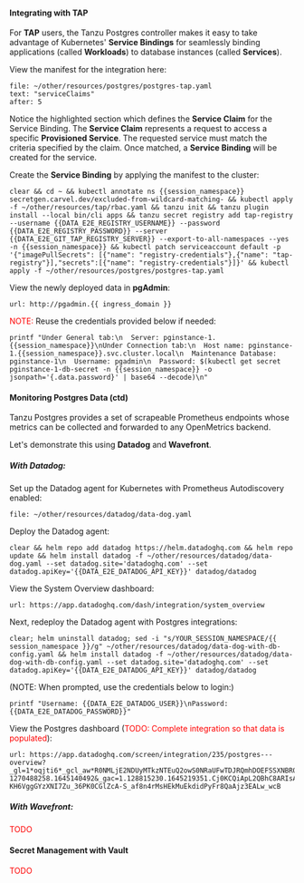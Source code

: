 
#### Integrating with TAP
For **TAP** users, the Tanzu Postgres controller makes it easy to take advantage of Kubernetes' **Service Bindings** for seamlessly binding applications
(called **Workloads**) to database instances (called **Services**).

View the manifest for the integration here:
```editor:select-matching-text
file: ~/other/resources/postgres/postgres-tap.yaml
text: "serviceClaims"
after: 5
```

Notice the highlighted section which defines the **Service Claim** for the Service Binding. The **Service Claim** represents a request 
to access a specific **Provisioned Service**. The requested service must match the criteria specified by the claim. Once matched, a **Service Binding**
will be created for the service.

Create the **Service Binding** by applying the manifest to the cluster:
```execute
clear && cd ~ && kubectl annotate ns {{session_namespace}} secretgen.carvel.dev/excluded-from-wildcard-matching- && kubectl apply -f ~/other/resources/tap/rbac.yaml && tanzu init && tanzu plugin install --local bin/cli apps && tanzu secret registry add tap-registry --username {{DATA_E2E_REGISTRY_USERNAME}} --password {{DATA_E2E_REGISTRY_PASSWORD}} --server {{DATA_E2E_GIT_TAP_REGISTRY_SERVER}} --export-to-all-namespaces --yes -n {{session_namespace}} && kubectl patch serviceaccount default -p '{"imagePullSecrets": [{"name": "registry-credentials"},{"name": "tap-registry"}],"secrets":[{"name": "registry-credentials"}]}' && kubectl apply -f ~/other/resources/postgres/postgres-tap.yaml
```

View the newly deployed data in **pgAdmin**:
```dashboard:open-url
url: http://pgadmin.{{ ingress_domain }}
```

<font color="red">NOTE:</font> Reuse the credentials provided below if needed:
```execute
printf "Under General tab:\n  Server: pginstance-1.{{session_namespace}}\nUnder Connection tab:\n  Host name: pginstance-1.{{session_namespace}}.svc.cluster.local\n  Maintenance Database: pginstance-1\n  Username: pgadmin\n  Password: $(kubectl get secret pginstance-1-db-secret -n {{session_namespace}} -o jsonpath='{.data.password}' | base64 --decode)\n"
```

#### Monitoring Postgres Data (ctd)
Tanzu Postgres provides a set of scrapeable Prometheus endpoints whose metrics can be collected and forwarded to any OpenMetrics backend.

Let's demonstrate this using **Datadog** and **Wavefront**.

##### <i>With Datadog:</i>
Set up the Datadog agent for Kubernetes with Prometheus Autodiscovery enabled:
```editor:open-file
file: ~/other/resources/datadog/data-dog.yaml
```

Deploy the Datadog agent:
```execute
clear && helm repo add datadog https://helm.datadoghq.com && helm repo update && helm install datadog -f ~/other/resources/datadog/data-dog.yaml --set datadog.site='datadoghq.com' --set datadog.apiKey='{{DATA_E2E_DATADOG_API_KEY}}' datadog/datadog
```

View the System Overview dashboard:
```dashboard:open-url
url: https://app.datadoghq.com/dash/integration/system_overview
```

Next, redeploy the Datadog agent with Postgres integrations:
```execute
clear; helm uninstall datadog; sed -i "s/YOUR_SESSION_NAMESPACE/{{ session_namespace }}/g" ~/other/resources/datadog/data-dog-with-db-config.yaml && helm install datadog -f ~/other/resources/datadog/data-dog-with-db-config.yaml --set datadog.site='datadoghq.com' --set datadog.apiKey='{{DATA_E2E_DATADOG_API_KEY}}' datadog/datadog
```

(NOTE: When prompted, use the credentials below to login:)
```execute
printf "Username: {{DATA_E2E_DATADOG_USER}}\nPassword:{{DATA_E2E_DATADOG_PASSWORD}}"
```
View the Postgres dashboard (<font color="red">TODO: Complete integration so that data is populated</font>):
```dashboard:open-url
url: https://app.datadoghq.com/screen/integration/235/postgres---overview?_gl=1*oqjti6*_gcl_aw*R0NMLjE2NDUyMTkzNTEuQ2owS0NRaUFwTDJRQmhDOEFSSXNBR01tLUtINlZnZ0dZelhOSTdadV8zNlBLMENHbFpjQS1TX2FmOG40ck1zSEVrTXVFa2RpZFB5RnI4UWFBanozRUFMd193Y0I.*_ga*MTI3MDQ4ODI1OC4xNjQ1MTQwNDky*_ga_KN80RDFSQK*MTY0NTgzMDU0OC43LjEuMTY0NTgzMDU1My4w&_ga=2.224920799.418082025.1645749670-1270488258.1645140492&_gac=1.128815230.1645219351.Cj0KCQiApL2QBhC8ARIsAGMm-KH6VggGYzXNI7Zu_36PK0CGlZcA-S_af8n4rMsHEkMuEkdidPyFr8QaAjz3EALw_wcB
```

##### <i>With Wavefront:</i>
<font color="red">TODO</font>

#### Secret Management with Vault
<font color="red">TODO</font>
